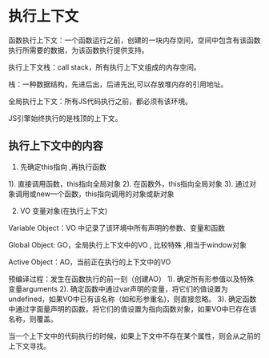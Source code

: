 # 执行上下文

函数执行上下文：一个函数运行之前，创建的一块内存空间，空间中包含有该函数执行所需要的数据，为该函数执行提供支持。

执行上下文栈：call stack，所有执行上下文组成的内存空间。

栈：一种数据结构，先进后出，后进先出,可以存放堆内存的引用地址。

全局执行上下文：所有JS代码执行之前，都必须有该环境。

JS引擎始终执行的是栈顶的上下文。

## 执行上下文中的内容

1. 先确定this指向 ,再执行函数

1). 直接调用函数，this指向全局对象
2). 在函数外，this指向全局对象
3). 通过对象调用或new一个函数，this指向调用的对象或新对象

2. VO 变量对象(在执行上下文)

Variable Object：VO 中记录了该环境中所有声明的参数、变量和函数

Global Object: GO，全局执行上下文中的VO , 比较特殊 ,相当于window对象

Active Object：AO，当前正在执行的上下文中的VO


预编译过程：发生在函数执行的前一刻（创建AO）
1). 确定所有形参值以及特殊变量arguments
2). 确定函数中通过var声明的变量，将它们的值设置为undefined，如果VO中已有该名称（如和形参重名)，则直接忽略。
3). 确定函数中通过字面量声明的函数，将它们的值设置为指向函数对象，如果VO中已存在该名称，则覆盖。



当一个上下文中的代码执行的时候，如果上下文中不存在某个属性，则会从之前的上下文寻找。